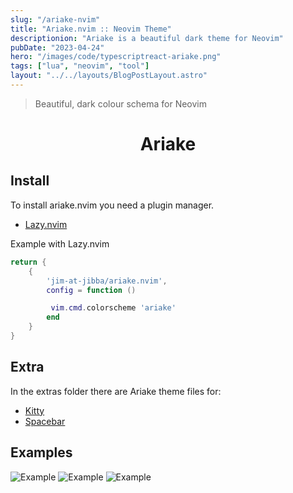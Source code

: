 ```yaml
---
slug: "/ariake-nvim"
title: "Ariake.nvim :: Neovim Theme"
descriptionion: "Ariake is a beautiful dark theme for Neovim"
pubDate: "2023-04-24"
hero: "/images/code/typescriptreact-ariake.png"
tags: ["lua", "neovim", "tool"]
layout: "../../layouts/BlogPostLayout.astro"
---
```


> Beautiful, dark colour schema for Neovim

<div align="center">
    <h1>Ariake</h1>
</div>


## Install

To install ariake.nvim you need a plugin manager.

- [Lazy.nvim](https://github.com/folke/lazy.nvim)

Example with Lazy.nvim

```lua
return {
    {
        'jim-at-jibba/ariake.nvim',
        config = function ()

         vim.cmd.colorscheme 'ariake'
        end
    }
}
```

## Extra

In the extras folder there are Ariake theme files for:

- [Kitty](https://sw.kovidgoyal.net/kitty/)
- [Spacebar](https://github.com/cmacrae/spacebar)

## Examples


<img alt="Example" src="/images/code/go-ariake.png" />
<img alt="Example" src="/images/code/python-ariake.png" />
<img alt="Example" src="/images/code/lua-ariake.png" />

